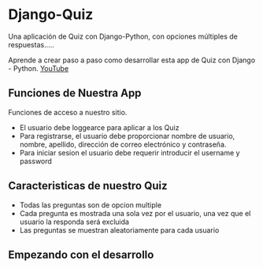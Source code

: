 # Django-Quiz
Una aplicación de Quiz con Django-Python, con opciones múltiples de respuestas.....

Aprende a crear paso a paso como desarrollar esta app de Quiz con Django - Python. <a href="https://www.youtube.com/watch?v=3OJxDX14A3A&list=PLZyaZrHcg9P7RWc5IotQNwQfVZVAnpySe">YouTube</a>

## Funciones de Nuestra App

Funciones de acceso a nuestro sitio.

- El usuario debe loggearce para aplicar a los Quiz
- Para registrarse, el usuario debe proporcionar nombre de usuario, nombre, apellido, dirección de correo electrónico y contraseña.
- Para iniciar sesion el usuario debe requerir introducir el username y password

## Caracteristicas de nuestro Quiz

- Todas las preguntas son de opcion multiple
- Cada pregunta es mostrada una sola vez por el usuario, una vez que el usuario la responda será excluida
- Las preguntas se muestran aleatoriamente para cada usuario

## Empezando con el desarrollo
